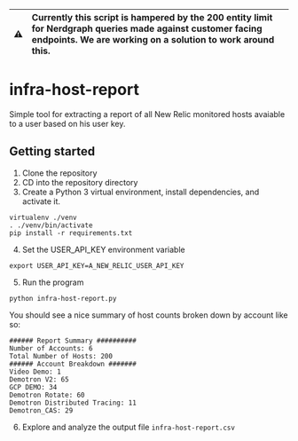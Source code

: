 :warning: | Currently this script is hampered by the 200 entity limit for Nerdgraph queries made against customer facing endpoints.  We are working on a solution to work around this.
:---: | :---

# infra-host-report
Simple tool for extracting a report of all New Relic monitored hosts avaiable to a user based on his user key.

## Getting started

1. Clone the repository
2. CD into the repository directory
3. Create a Python 3 virtual environment, install dependencies, and activate it.

```
virtualenv ./venv
. ./venv/bin/activate
pip install -r requirements.txt
```

4. Set the USER_API_KEY environment variable 

```
export USER_API_KEY=A_NEW_RELIC_USER_API_KEY
```

5. Run the program

```
python infra-host-report.py
```

You should see a nice summary of host counts broken down by account like so:

```
###### Report Summary ##########
Number of Accounts: 6
Total Number of Hosts: 200
###### Account Breakdown #######
Video Demo: 1
Demotron V2: 65
GCP DEMO: 34
Demotron Rotate: 60
Demotron Distributed Tracing: 11
Demotron_CAS: 29
```

6. Explore and analyze the output file `infra-host-report.csv`